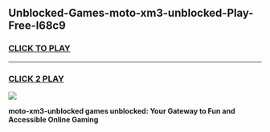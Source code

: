
## Unblocked-Games-moto-xm3-unblocked-Play-Free-l68c9
<h3>
<a href="https://premium76.site?title=moto-xm3-unblocked&ref=23A">CLICK TO PLAY</a></h3>
<hr>

<h3>
<a href="https://premium76.site?title=moto-xm3-unblocked&ref=23A">CLICK 2 PLAY</a>
  
</h3>

<a href="https://premium76.site?title=moto-xm3-unblocked&ref=23A"><img src="https://clearcache.store/games.png"></a>


**moto-xm3-unblocked games unblocked: Your Gateway to Fun and Accessible Online Gaming**
